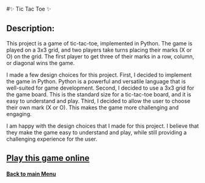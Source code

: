 
#✨ Tic Tac Toe ✨
 

## Description:

This project is a game of tic-tac-toe, implemented in Python. The game is played on a 3x3 grid, and two players take turns placing their marks (X or O) on the grid. The first player to get three of their marks in a row, column, or diagonal wins the game.

I made a few design choices for this project. First, I decided to implement the game in Python. Python is a powerful and versatile language that is well-suited for game development. Second, I decided to use a 3x3 grid for the game board. This is the standard size for a tic-tac-toe board, and it is easy to understand and play. Third, I decided to allow the user to choose their own mark (X or O). This makes the game more challenging and engaging.

I am happy with the design choices that I made for this project. I believe that they make the game easy to understand and play, while still providing a challenging experience for the user.

## [Play this game online](https://www.online-python.com/oQn49MZL3r ) 

 #### [Back to main Menu](https://github.com/PeJiR/Harvard-University-Certificates/tree/main)
